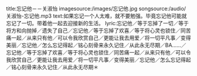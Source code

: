 title:忘记他－－关淑怡
imagesource:/images/忘记他.jpg
songsource:/audio/关淑怡-忘记他.mp3
text:如果忘记一个人太难，就不要勉强。毕竟忘记他可能就忘记了一切。带着他一起去迎接新的生活。
lyric:忘记他／等于忘掉了一切／等于将方和向抛掉／遗失了自己／忘记他／等于忘掉了欢喜／等于将心灵也锁住／同苦痛一起／从来只有他／可以令我欣赏自己／更能让我去用爱／将一切平凡事／变得美丽／忘记他／怎么忘记得起／铭心刻骨来永久记住／从此永无尽期／BA......／忘记他／等于忘掉了欢喜／等于将心灵也锁住／同苦痛一起／从来只有他／可以令我欣赏自己／更能让我去用爱／将一切平凡事／变得美丽／忘记他／怎么忘记得起／铭心刻骨来永久记住／从此永无尽期＊
